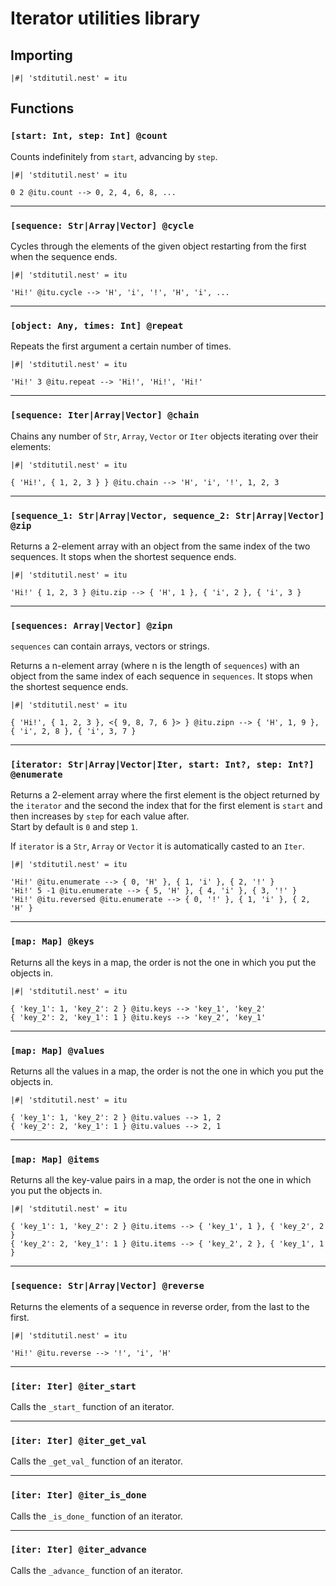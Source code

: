 # Iterator utilities library

## Importing

```nest
|#| 'stditutil.nest' = itu
```

## Functions

### `[start: Int, step: Int] @count`

Counts indefinitely from `start`, advancing by `step`.

```nest
|#| 'stditutil.nest' = itu

0 2 @itu.count --> 0, 2, 4, 6, 8, ...
```

---

### `[sequence: Str|Array|Vector] @cycle`

Cycles through the elements of the given object restarting from the first when
the sequence ends.

```nest
|#| 'stditutil.nest' = itu

'Hi!' @itu.cycle --> 'H', 'i', '!', 'H', 'i', ...
```

---

### `[object: Any, times: Int] @repeat`

Repeats the first argument a certain number of times.

```nest
|#| 'stditutil.nest' = itu

'Hi!' 3 @itu.repeat --> 'Hi!', 'Hi!', 'Hi!'
```

---

### `[sequence: Iter|Array|Vector] @chain`

Chains any number of `Str`, `Array`, `Vector` or `Iter` objects iterating over
their elements:

```nest
|#| 'stditutil.nest' = itu

{ 'Hi!', { 1, 2, 3 } } @itu.chain --> 'H', 'i', '!', 1, 2, 3
```

---

### `[sequence_1: Str|Array|Vector, sequence_2: Str|Array|Vector] @zip`

Returns a 2-element array with an object from the same index of the two
sequences. It stops when the shortest sequence ends.

```nest
|#| 'stditutil.nest' = itu

'Hi!' { 1, 2, 3 } @itu.zip --> { 'H', 1 }, { 'i', 2 }, { 'i', 3 }
```

---

### `[sequences: Array|Vector] @zipn`

`sequences` can contain arrays, vectors or strings.

Returns a n-element array (where n is the length of `sequences`) with an object
from the same index of each sequence in `sequences`. It stops when the shortest
sequence ends.

```nest
|#| 'stditutil.nest' = itu

{ 'Hi!', { 1, 2, 3 }, <{ 9, 8, 7, 6 }> } @itu.zipn --> { 'H', 1, 9 }, { 'i', 2, 8 }, { 'i', 3, 7 }
```

---

### `[iterator: Str|Array|Vector|Iter, start: Int?, step: Int?] @enumerate`

Returns a 2-element array where the first element is the object returned by
the `iterator` and the second the index that for the first element is `start`
and then increases by `step` for each value after.  
Start by default is `0` and step `1`.

If `iterator` is a `Str`, `Array` or `Vector` it is automatically casted to an
`Iter`.

```nest
|#| 'stditutil.nest' = itu

'Hi!' @itu.enumerate --> { 0, 'H' }, { 1, 'i' }, { 2, '!' }
'Hi!' 5 -1 @itu.enumerate --> { 5, 'H' }, { 4, 'i' }, { 3, '!' }
'Hi!' @itu.reversed @itu.enumerate --> { 0, '!' }, { 1, 'i' }, { 2, 'H' }
```

---

### `[map: Map] @keys`

Returns all the keys in a map, the order is not the one in which you put the
objects in.

```nest
|#| 'stditutil.nest' = itu

{ 'key_1': 1, 'key_2': 2 } @itu.keys --> 'key_1', 'key_2'
{ 'key_2': 2, 'key_1': 1 } @itu.keys --> 'key_2', 'key_1'
```

---

### `[map: Map] @values`

Returns all the values in a map, the order is not the one in which you put the
objects in.

```nest
|#| 'stditutil.nest' = itu

{ 'key_1': 1, 'key_2': 2 } @itu.values --> 1, 2
{ 'key_2': 2, 'key_1': 1 } @itu.values --> 2, 1
```

---

### `[map: Map] @items`

Returns all the key-value pairs in a map, the order is not the one in which you
put the objects in.

```nest
|#| 'stditutil.nest' = itu

{ 'key_1': 1, 'key_2': 2 } @itu.items --> { 'key_1', 1 }, { 'key_2', 2 }
{ 'key_2': 2, 'key_1': 1 } @itu.items --> { 'key_2', 2 }, { 'key_1', 1 }
```

---

### `[sequence: Str|Array|Vector] @reverse`

Returns the elements of a sequence in reverse order, from the last to the first.

```nest
|#| 'stditutil.nest' = itu

'Hi!' @itu.reverse --> '!', 'i', 'H'
```

---

### `[iter: Iter] @iter_start`

Calls the `_start_` function of an iterator.

---

### `[iter: Iter] @iter_get_val`

Calls the `_get_val_` function of an iterator.

---

### `[iter: Iter] @iter_is_done`

Calls the `_is_done_` function of an iterator.

---

### `[iter: Iter] @iter_advance`

Calls the `_advance_` function of an iterator.
